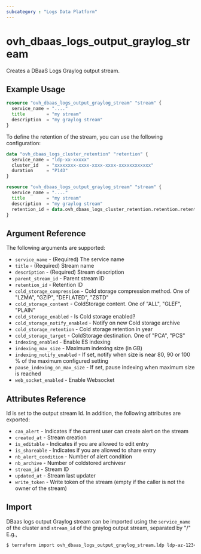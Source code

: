 ```yaml
---
subcategory : "Logs Data Platform"
---
```


# ovh_dbaas_logs_output_graylog_stream

Creates a DBaaS Logs Graylog output stream.

## Example Usage

```terraform
resource "ovh_dbaas_logs_output_graylog_stream" "stream" {
  service_name = "...."
  title        = "my stream"
  description  = "my graylog stream"
}
```

To define the retention of the stream, you can use the following configuration:

```terraform
data "ovh_dbaas_logs_cluster_retention" "retention" {
  service_name = "ldp-xx-xxxxx"
  cluster_id   = "xxxxxxxx-xxxx-xxxx-xxxx-xxxxxxxxxxxx"
  duration     = "P14D"
}

resource "ovh_dbaas_logs_output_graylog_stream" "stream" {
  service_name = "...."
  title        = "my stream"
  description  = "my graylog stream"
  retention_id = data.ovh_dbaas_logs_cluster_retention.retention.retention_id
}
```

## Argument Reference

The following arguments are supported:
* `service_name` - (Required) The service name
* `title` - (Required) Stream name
* `description` - (Required) Stream description
* `parent_stream_id` - Parent stream ID
* `retention_id` - Retention ID
* `cold_storage_compression` - Cold storage compression method. One of "LZMA", "GZIP", "DEFLATED", "ZSTD"
* `cold_storage_content` - ColdStorage content. One of "ALL", "GLEF", "PLAIN"
* `cold_storage_enabled` - Is Cold storage enabled?
* `cold_storage_notify_enabled` - Notify on new Cold storage archive
* `cold_storage_retention` - Cold storage retention in year
* `cold_storage_target` - ColdStorage destination. One of "PCA", "PCS"
* `indexing_enabled` - Enable ES indexing
* `indexing_max_size` - Maximum indexing size (in GB)
* `indexing_notify_enabled` - If set, notify when size is near 80, 90 or 100 % of the maximum configured setting
* `pause_indexing_on_max_size` - If set, pause indexing when maximum size is reached
* `web_socket_enabled` - Enable Websocket

## Attributes Reference

Id is set to the output stream Id. In addition, the following attributes are exported:

* `can_alert` - Indicates if the current user can create alert on the stream
* `created_at` - Stream creation
* `is_editable` - Indicates if you are allowed to edit entry
* `is_shareable` - Indicates if you are allowed to share entry
* `nb_alert_condition` - Number of alert condition
* `nb_archive` - Number of coldstored archivesr
* `stream_id` - Stream ID
* `updated_at` - Stream last updater
* `write_token` - Write token of the stream (empty if the caller is not the owner of the stream)

## Import

DBaas logs output Graylog stream can be imported using the `service_name` of the cluster and `stream_id` of the graylog output stream, separated by "/" E.g.,

```bash
$ terraform import ovh_dbaas_logs_output_graylog_stream.ldp ldp-az-12345/9d2f9cf8-9f92-1337-c0f3-48a0213d2c6f
```